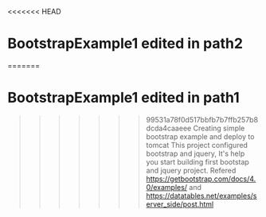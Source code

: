 <<<<<<< HEAD
# BootstrapExample1 edited in path2
=======
# BootstrapExample1 edited in path1
>>>>>>> 99531a78f0d517bbfb7b7ffb257b8dcda4caaeee
Creating simple bootstrap example and deploy to tomcat
This project configured bootstrap and jquery, It's help you start building first bootstap and jquery project.
Refered https://getbootstrap.com/docs/4.0/examples/ and https://datatables.net/examples/server_side/post.html
